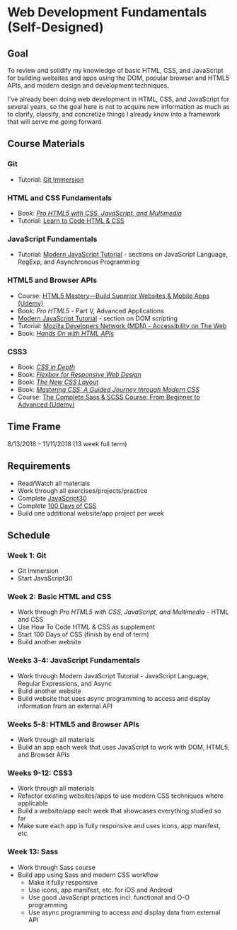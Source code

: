 # Web Development Fundamentals (Self-Designed)

## Goal

To review and solidify my knowledge of basic HTML, CSS, and JavaScript for building websites and apps using the DOM, popular browser and HTML5 APIs, and modern design and development techniques.

I've already been doing web development in HTML, CSS, and JavaScript for several years, so the goal here is not to acquire new information as much as to clarify, classify, and concretize things I already know into a framework that will serve me going forward.

## Course Materials

### Git

- Tutorial: [Git Immersion](http://gitimmersion.com/)

### HTML and CSS Fundamentals

- Book: [_Pro HTML5 with CSS, JavaScript, and Multimedia_](https://www.amazon.com/Pro-HTML5-CSS-JavaScript-Multimedia/dp/1484224620)
- Tutorial: [Learn to Code HTML & CSS](https://learn.shayhowe.com/)

### JavaScript Fundamentals

- Tutorial: [Modern JavaScript Tutorial](http://javascript.info) - sections on JavaScript Language, RegExp, and Asynchronous Programming

### HTML5 and Browser APIs

- Course: [HTML5 Mastery—Build Superior Websites & Mobile Apps (Udemy)](https://www.udemy.com/html5-mastery-mobile-apps-websites/)
- Book: _Pro HTML5_ - Part V, Advanced Applications
- [Modern JavaScript Tutorial](http://javascript.info) - section on DOM scripting
- Tutorial: [Mozilla Developers Network (MDN) - Accessibility on The Web](https://developer.mozilla.org/en-US/docs/Web/Accessibility)
- Book: [_Hands On with HTML APIs_](https://www.amazon.com/Hands-HTML-APIs-Harness-Power/dp/1521391378)

### CSS3
- Book: [_CSS in Depth_](https://www.amazon.com/CSS-Depth-Keith-J-Grant/dp/1617293458)
- Book: [_Flexbox for Responsive Web Design_](https://www.amazon.com/Flexbox-Responsive-Web-Design-websites-ebook/dp/B01IO2P3M0)
- Book: [_The New CSS Layout_](https://www.amazon.com/New-CSS-Layout-Rachel-Andrew/dp/1937557685)
- Book: [_Mastering CSS: A Guided Journey through Modern CSS_](https://www.amazon.com/dp/B071GNQ2VQ/ref=dp-kindle-redirect?_encoding=UTF8&btkr=1)
- Course: [The Complete Sass & SCSS Course: From Beginner to Advanced (Udemy)](https://www.udemy.com/sasscourse/)

## Time Frame

8/13/2018 &ndash; 11/11/2018 (13 week full term)

## Requirements

- Read/Watch all materials
- Work through all exercises/projects/practice
- Complete [JavaScript30](https://javascript30.com)
- Complete [100 Days of CSS](https://100dayscss.com/)
- Build one additional website/app project per week

## Schedule

### Week 1: Git

- Git Immersion
- Start JavaScript30

### Week 2: Basic HTML and CSS

- Work through _Pro HTML5 with CSS, JavaScript, and Multimedia_ - HTML and CSS
- Use How To Code HTML & CSS as supplement
- Start 100 Days of CSS (finish by end of term)
- Build another website

### Weeks 3-4: JavaScript Fundamentals

- Work through Modern JavaScript Tutorial - JavaScript Language, Regular Expressions, and Async
- Build another website
- Build website that uses async programming to access and display information from an external API

### Weeks 5-8: HTML5 and Browser APIs

- Work through all materials
- Build an app each week that uses JavaScript to work with DOM, HTML5, and Browser APIs

### Weeks 9-12: CSS3

- Work through all materials
- Refactor existing websites/apps to use modern CSS techniques where applicable
- Build a website/app each week that showcases everything studied so far
- Make sure each app is fully responsive and uses icons, app manifest, etc.

### Week 13: Sass

- Work through Sass course
- Build app using Sass and modern CSS workflow
  - Make it fully responsive
  - Use icons, app manifest, etc. for iOS and Android
  - Use good JavaScript practices incl. functional and O-O programming
  - Use async programming to access and display data from external API
